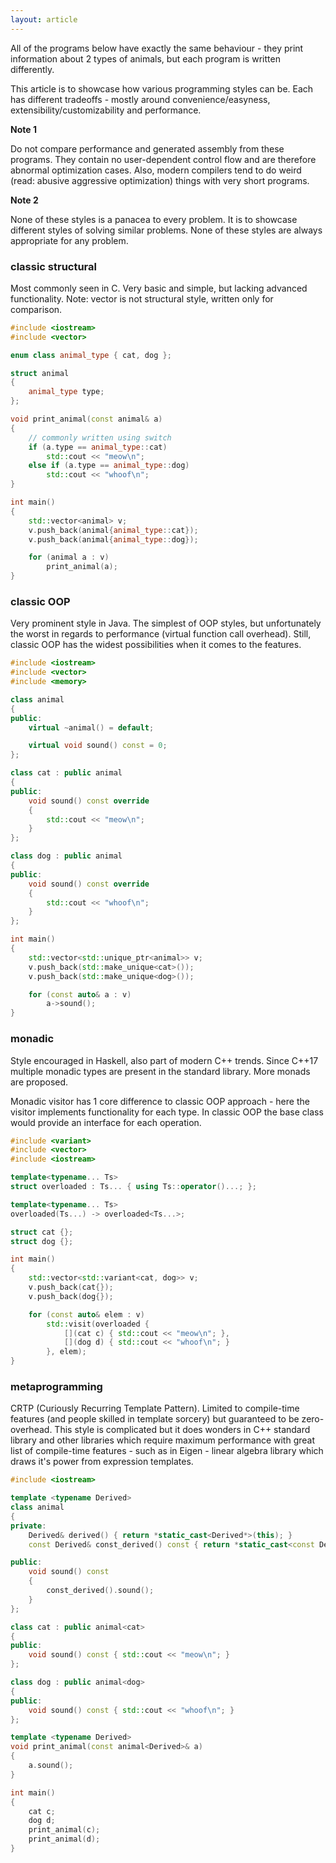 ```yaml
---
layout: article
---
```


All of the programs below have exactly the same behaviour - they print information about 2 types of animals, but each program is written differently.

This article is to showcase how various programming styles can be. Each has different tradeoffs - mostly around convenience/easyness, extensibility/customizability and performance.

**Note 1**

Do not compare performance and generated assembly from these programs. They contain no user-dependent control flow and are therefore abnormal optimization cases. Also, modern compilers tend to do weird (read: abusive aggressive optimization) things with very short programs.

**Note 2**

None of these styles is a panacea to every problem. It is to showcase different styles of solving similar problems. None of these styles are always appropriate for any problem.

### classic structural

Most commonly seen in C. Very basic and simple, but lacking advanced functionality. Note: vector is not structural style, written only for comparison.

```c++
#include <iostream>
#include <vector>

enum class animal_type { cat, dog };

struct animal
{
    animal_type type;
};

void print_animal(const animal& a)
{
    // commonly written using switch
    if (a.type == animal_type::cat)
        std::cout << "meow\n";
    else if (a.type == animal_type::dog)
        std::cout << "whoof\n";
}

int main()
{
    std::vector<animal> v;
    v.push_back(animal{animal_type::cat});
    v.push_back(animal{animal_type::dog});

    for (animal a : v)
        print_animal(a);
}
```

### classic OOP

Very prominent style in Java. The simplest of OOP styles, but unfortunately the worst in regards to performance (virtual function call overhead). Still, classic OOP has the widest possibilities when it comes to the features.

```c++
#include <iostream>
#include <vector>
#include <memory>

class animal
{
public:
    virtual ~animal() = default;

    virtual void sound() const = 0;
};

class cat : public animal
{
public:
    void sound() const override
    {
        std::cout << "meow\n";
    }
};

class dog : public animal
{
public:
    void sound() const override
    {
        std::cout << "whoof\n";
    }
};

int main()
{
    std::vector<std::unique_ptr<animal>> v;
    v.push_back(std::make_unique<cat>());
    v.push_back(std::make_unique<dog>());

    for (const auto& a : v)
        a->sound();
}
```

### monadic

Style encouraged in Haskell, also part of modern C++ trends. Since C++17 multiple monadic types are present in the standard library. More monads are proposed.

Monadic visitor has 1 core difference to classic OOP approach - here the visitor implements functionality for each type. In classic OOP the base class would provide an interface for each operation.

```c++
#include <variant>
#include <vector>
#include <iostream>

template<typename... Ts>
struct overloaded : Ts... { using Ts::operator()...; };

template<typename... Ts>
overloaded(Ts...) -> overloaded<Ts...>;

struct cat {};
struct dog {};

int main()
{
    std::vector<std::variant<cat, dog>> v;
    v.push_back(cat{});
    v.push_back(dog{});

    for (const auto& elem : v)
        std::visit(overloaded {
            [](cat c) { std::cout << "meow\n"; },
            [](dog d) { std::cout << "whoof\n"; }
        }, elem);
}
```

### metaprogramming

CRTP (Curiously Recurring Template Pattern). Limited to compile-time features (and people skilled in template sorcery) but guaranteed to be zero-overhead. This style is complicated but it does wonders in C++ standard library and other libraries which require maximum performance with great list of compile-time features - such as in Eigen - linear algebra library which draws it's power from expression templates.

```c++
#include <iostream>

template <typename Derived>
class animal
{
private:
    Derived& derived() { return *static_cast<Derived*>(this); }
    const Derived& const_derived() const { return *static_cast<const Derived*>(this); }

public:
    void sound() const
    {
        const_derived().sound();
    }
};

class cat : public animal<cat>
{
public:
    void sound() const { std::cout << "meow\n"; }
};

class dog : public animal<dog>
{
public:
    void sound() const { std::cout << "whoof\n"; }
};

template <typename Derived>
void print_animal(const animal<Derived>& a)
{
    a.sound();
}

int main()
{
    cat c;
    dog d;
    print_animal(c);
    print_animal(d);
}
```
